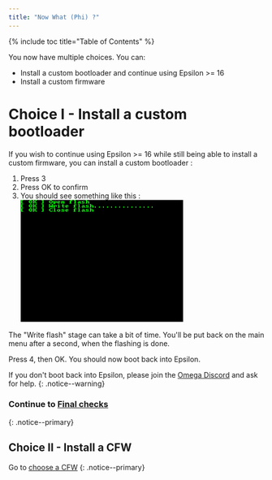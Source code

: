 ```yaml
---
title: "Now What (Phi) ?"
---
```


{% include toc title="Table of Contents" %}

You now have multiple choices. You can:
- Install a custom bootloader and continue using Epsilon >= 16
- Install a custom firmware

# Choice I - Install a custom bootloader

If you wish to continue using Epsilon >= 16 while still being able to install a custom firmware, you can install a custom bootloader :
1. Press 3
2. Press OK to confirm
3. You should see something like this :
![Phi launch screen](images/screenshots/phi-write.png)

The "Write flash" stage can take a bit of time. You'll be put back on the main menu after a second, when the flashing is done.

Press 4, then OK. You should now boot back into Epsilon.

If you don't boot back into Epsilon, please join the [Omega Discord](https://discord.gg/X2TWhh9) and ask for help.
{: .notice--warning}

### Continue to [Final checks](final-checks)
{: .notice--primary}

## Choice II - Install a CFW

Go to [choose a CFW](choose-a-cfw)
{: .notice--primary}
